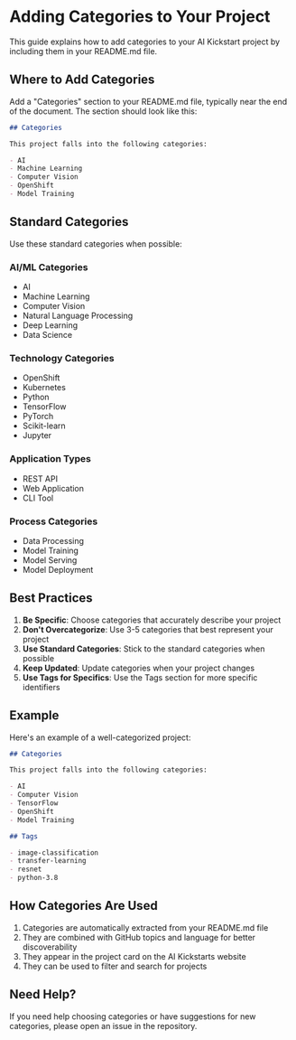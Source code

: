 # Adding Categories to Your Project

This guide explains how to add categories to your AI Kickstart project by including them in your README.md file.

## Where to Add Categories

Add a "Categories" section to your README.md file, typically near the end of the document. The section should look like this:

```markdown
## Categories

This project falls into the following categories:

- AI
- Machine Learning
- Computer Vision
- OpenShift
- Model Training
```

## Standard Categories

Use these standard categories when possible:

### AI/ML Categories
- AI
- Machine Learning
- Computer Vision
- Natural Language Processing
- Deep Learning
- Data Science

### Technology Categories
- OpenShift
- Kubernetes
- Python
- TensorFlow
- PyTorch
- Scikit-learn
- Jupyter

### Application Types
- REST API
- Web Application
- CLI Tool

### Process Categories
- Data Processing
- Model Training
- Model Serving
- Model Deployment

## Best Practices

1. **Be Specific**: Choose categories that accurately describe your project
2. **Don't Overcategorize**: Use 3-5 categories that best represent your project
3. **Use Standard Categories**: Stick to the standard categories when possible
4. **Keep Updated**: Update categories when your project changes
5. **Use Tags for Specifics**: Use the Tags section for more specific identifiers

## Example

Here's an example of a well-categorized project:

```markdown
## Categories

This project falls into the following categories:

- AI
- Computer Vision
- TensorFlow
- OpenShift
- Model Training

## Tags

- image-classification
- transfer-learning
- resnet
- python-3.8
```

## How Categories Are Used

1. Categories are automatically extracted from your README.md file
2. They are combined with GitHub topics and language for better discoverability
3. They appear in the project card on the AI Kickstarts website
4. They can be used to filter and search for projects

## Need Help?

If you need help choosing categories or have suggestions for new categories, please open an issue in the repository.